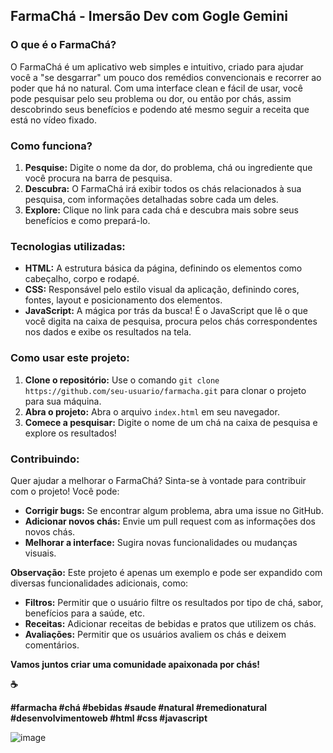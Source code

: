 ## **FarmaChá** - Imersão Dev com Gogle Gemini

### **O que é o FarmaChá?**

O FarmaChá é um aplicativo web simples e intuitivo, criado para ajudar você a "se desgarrar" um pouco dos remédios convencionais e recorrer ao poder que há no natural. Com uma interface clean e fácil de usar, você pode pesquisar pelo seu problema ou dor, ou então por chás, assim descobrindo seus benefícios e podendo até mesmo seguir a receita que está no vídeo fixado. 

### **Como funciona?**

1. **Pesquise:** Digite o nome da dor, do problema, chá ou ingrediente que você procura na barra de pesquisa.
2. **Descubra:** O FarmaChá irá exibir todos os chás relacionados à sua pesquisa, com informações detalhadas sobre cada um deles.
3. **Explore:** Clique no link para cada chá e descubra mais sobre seus benefícios e como prepará-lo.

### **Tecnologias utilizadas:**

* **HTML:** A estrutura básica da página, definindo os elementos como cabeçalho, corpo e rodapé.
* **CSS:** Responsável pelo estilo visual da aplicação, definindo cores, fontes, layout e posicionamento dos elementos.
* **JavaScript:** A mágica por trás da busca! É o JavaScript que lê o que você digita na caixa de pesquisa, procura pelos chás correspondentes nos dados e exibe os resultados na tela.

### **Como usar este projeto:**

1. **Clone o repositório:** Use o comando `git clone https://github.com/seu-usuario/farmacha.git` para clonar o projeto para sua máquina.
2. **Abra o projeto:** Abra o arquivo `index.html` em seu navegador.
3. **Comece a pesquisar:** Digite o nome de um chá na caixa de pesquisa e explore os resultados!

### **Contribuindo:**

Quer ajudar a melhorar o FarmaChá? Sinta-se à vontade para contribuir com o projeto! Você pode:

* **Corrigir bugs:** Se encontrar algum problema, abra uma issue no GitHub.
* **Adicionar novos chás:** Envie um pull request com as informações dos novos chás.
* **Melhorar a interface:** Sugira novas funcionalidades ou mudanças visuais.

**Observação:** Este projeto é apenas um exemplo e pode ser expandido com diversas funcionalidades adicionais, como:

* **Filtros:** Permitir que o usuário filtre os resultados por tipo de chá, sabor, benefícios para a saúde, etc.
* **Receitas:** Adicionar receitas de bebidas e pratos que utilizem os chás.
* **Avaliações:** Permitir que os usuários avaliem os chás e deixem comentários.

**Vamos juntos criar uma comunidade apaixonada por chás!**

**☕**

**#farmacha #chá #bebidas #saude #natural #remedionatural #desenvolvimentoweb #html #css #javascript**

![image](https://github.com/user-attachments/assets/7992f41a-03ea-45fe-b4ad-671f0e0fea59)
